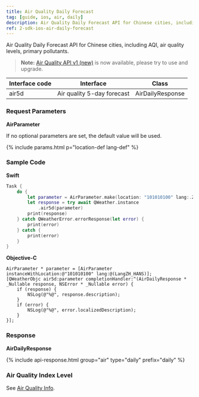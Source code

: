 ```yaml
---
title: Air Quality Daily Forecast
tag: [guide, ios, air, daily]
description: Air Quality Daily Forecast API for Chinese cities, including AQI, air quality levels, primary pollutants.
ref: 2-sdk-ios-air-daily-forecast
---
```


Air Quality Daily Forecast API for Chinese cities, including AQI, air quality levels, primary pollutants.

> **Note:** [Air Quality API v1 (new)](/en/docs/api/air-quality/) is now available, please try to use and upgrade.

| Interface code | Interface                           | Class        |
| -------------------------- | ------------------------------ | ------------ |
| air5d | Air quality 5-day forecast    | AirDailyResponse |

### Request Parameters

**AirParameter**

If no optional parameters are set, the default value will be used.

{% include params.html p="location-def lang-def" %}

### Sample Code

**Swift**

```swift
Task {
    do {
        let parameter = AirParameter.make(location: "101010100" lang:.ZH_HANS)
        let response = try await QWeather.instance
            .air5d(parameter)
        print(response)
    } catch QWeatherError.errorResponse(let error) {
        print(error)
    } catch {
        print(error)
    }
}
```

**Objective-C**

```objc
AirParameter * parameter = [AirParameter instanceWithLocation:@"101010100" lang:@(LangZH_HANS)];
[QWeatherObjc air5d:parameter completionHandler:^(AirDailyResponse * _Nullable response, NSError * _Nullable error) {
    if (response) {
        NSLog(@"%@", response.description);
    }
    if (error) {
        NSLog(@"%@", error.localizedDescription);
    }
}];
```

### Response

**AirDailyResponse**

{% include api-response.html group="air" type="daily" prefix="daily"  %}

### Air Quality Index Level

See [Air Quality Info](/en/docs/resource/air-info/).